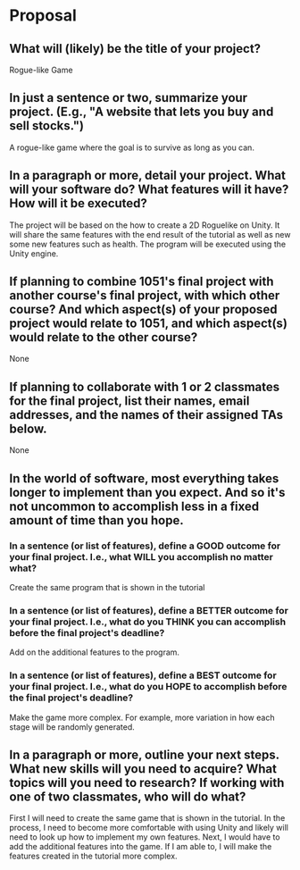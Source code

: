 # Proposal

## What will (likely) be the title of your project?

Rogue-like Game

## In just a sentence or two, summarize your project. (E.g., "A website that lets you buy and sell stocks.")

A rogue-like game where the goal is to survive as long as you can.

## In a paragraph or more, detail your project. What will your software do? What features will it have? How will it be executed?

The project will be based on the how to create a 2D Roguelike on Unity. It will share the same features with the end result of the tutorial as well as new some new features such as health. The program will be executed using the Unity engine.

## If planning to combine 1051's final project with another course's final project, with which other course? And which aspect(s) of your proposed project would relate to 1051, and which aspect(s) would relate to the other course?

None

## If planning to collaborate with 1 or 2 classmates for the final project, list their names, email addresses, and the names of their assigned TAs below.
None

## In the world of software, most everything takes longer to implement than you expect. And so it's not uncommon to accomplish less in a fixed amount of time than you hope.

### In a sentence (or list of features), define a GOOD outcome for your final project. I.e., what WILL you accomplish no matter what?

Create the same program that is shown in the tutorial

### In a sentence (or list of features), define a BETTER outcome for your final project. I.e., what do you THINK you can accomplish before the final project's deadline?

Add on the additional features to the program.

### In a sentence (or list of features), define a BEST outcome for your final project. I.e., what do you HOPE to accomplish before the final project's deadline?

Make the game more complex. For example, more variation in how each stage will be randomly generated.

## In a paragraph or more, outline your next steps. What new skills will you need to acquire? What topics will you need to research? If working with one of two classmates, who will do what?
First I will need to create the same game that is shown in the tutorial. In the process, I need to become more comfortable with using Unity and likely will need to look up how to implement my own features. Next, I would have to add the additional features into the game. If I am able to, I will make the features created in the tutorial more complex.
